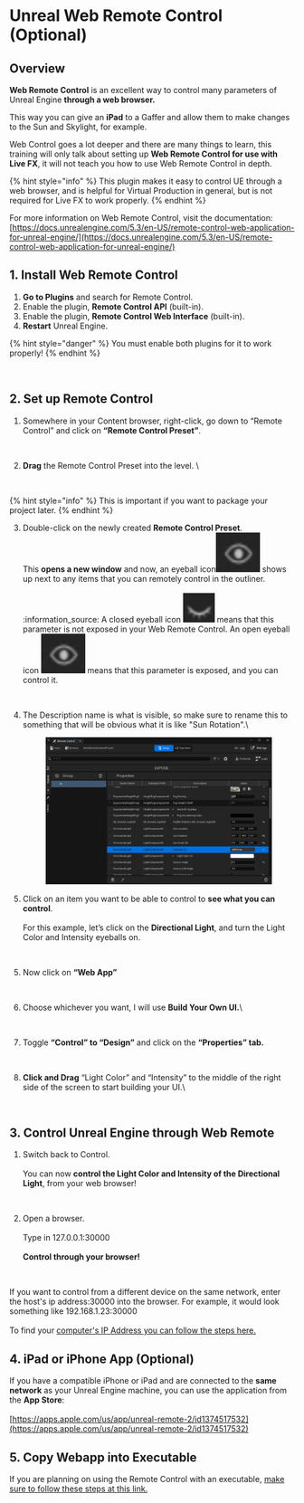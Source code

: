 # Unreal Web Remote Control (Optional)

## Overview

**Web Remote Control** is an excellent way to control many parameters of Unreal Engine **through a web browser.**&#x20;

This way you can give an **iPad** to a Gaffer and allow them to make changes to the Sun and Skylight, for example.&#x20;

Web Control goes a lot deeper and there are many things to learn, this training will only talk about setting up **Web Remote Control for use with Live FX**, it will not teach you how to use Web Remote Control in depth.

{% hint style="info" %}
This plugin makes it easy to control UE through a web browser, and is helpful for Virtual Production in general, but is not required for Live FX to work properly.
{% endhint %}

For more information on Web Remote Control, visit the documentation:\
[https://docs.unrealengine.com/5.3/en-US/remote-control-web-application-for-unreal-engine/](https://docs.unrealengine.com/5.3/en-US/remote-control-web-application-for-unreal-engine/)

## 1. Install Web Remote Control

1. **Go to Plugins** and search for Remote Control. &#x20;
2. Enable the plugin, **Remote Control API** (built-in).
3. Enable the plugin, **Remote Control Web Interface** (built-in).&#x20;
4. **Restart** Unreal Engine.

{% hint style="danger" %}
You must enable both plugins for it to work properly!
{% endhint %}

<figure><img src="https://lh7-us.googleusercontent.com/FMsTbKFmhFuEfU-fGReFW9qEz5Lh9merWGPdf3tAjVtfowypIra_EfgVVN9NE7TsyVXERbmqtLZDziDvEwivtsDUHkLGR6VozgLr_8N9oMm7lnF6qUE5oC96AOqu6S6UwqfSJFTkz4j1QRoAnkT8yApSQA=s2048" alt=""><figcaption></figcaption></figure>

## 2. Set up Remote Control

1. Somewhere in your Content browser, right-click, go down to “Remote Control” and click on **“Remote Control Preset”**.

<figure><img src="https://lh7-us.googleusercontent.com/UvTG5P7bC2zYj3Rn_xcktgq_Z4C7l_1Gu8bJqppQd-8tRMqLN5seCQDssSgcoBUbj7wKFvrb8z5Sy2Gb651QKRXSKALxO-xnYOXHYbrV6BTgyyxOZeq9eGmXmc_R4PH4Pe73Io1GWWv1rLZR6fRGbxAqFw=s2048" alt=""><figcaption></figcaption></figure>

2.  **Drag** the Remote Control Preset into the level. \


    <figure><img src="https://lh7-us.googleusercontent.com/DPUqV3OHQYveEDs_LLFFAzqx56mBX121H_2RBI6qgSMMmNx0ypnlczUg4QmeTEojnYxyg8yCXiEmSSpyhKfOO5GB_DowRekNn6rmphI8QkeJU_CgFntihT5XatIs7z3y5uTkgCfFWQbBfwF0vlsNR61_bQ=s2048" alt=""><figcaption></figcaption></figure>

{% hint style="info" %}
This is important if you want to package your project later.
{% endhint %}

3. Double-click on the newly created **Remote Control Preset**. \
   This **opens a new window** and now, an eyeball icon<img src="../.gitbook/assets/image (18) (1).png" alt="" data-size="line"> shows up next to any items that you can remotely control in the outliner.\
   \
   :information\_source: A closed eyeball icon <img src="../.gitbook/assets/image (3) (1) (1) (1) (1) (1) (1) (1) (1) (1) (1) (1) (1) (1) (1) (1) (1).png" alt="" data-size="line"> means that this parameter is not exposed in your Web Remote Control.  An open eyeball icon <img src="../.gitbook/assets/image (18) (1).png" alt="" data-size="line"> means that this parameter is exposed, and you can control it.

<figure><img src="https://lh7-us.googleusercontent.com/v_D8b6UZVujzZFBBbfCRoY6RsOjLNyiiNjeR4jQOpqZhUbBWHVG2F9rWMuaUfp2luwQy2AJZ_yvamvGRbjQjdqkZMKW18vGlBQFsmkiXU96-L5wdmATbtcQXWW_oNevMXvg2kPyNA-ACzBbLhk7OAj07BQ=s2048" alt=""><figcaption></figcaption></figure>

4.  The Description name is what is visible, so make sure to rename this to something that will be obvious what it is like "Sun Rotation".\


    <figure><img src="../.gitbook/assets/image (207).png" alt=""><figcaption></figcaption></figure>
5. Click on an item you want to be able to control to **see what you can control**.\
   \
   For this example, let’s click on the **Directional Light**, and turn the Light Color and Intensity eyeballs on.

<figure><img src="https://lh7-us.googleusercontent.com/v_D8b6UZVujzZFBBbfCRoY6RsOjLNyiiNjeR4jQOpqZhUbBWHVG2F9rWMuaUfp2luwQy2AJZ_yvamvGRbjQjdqkZMKW18vGlBQFsmkiXU96-L5wdmATbtcQXWW_oNevMXvg2kPyNA-ACzBbLhk7OAj07BQ=s2048" alt=""><figcaption></figcaption></figure>

5. Now click on **“Web App”**

<figure><img src="https://lh7-us.googleusercontent.com/0KJ9E91y1KAgMw1vSFo2yycBivUErSnp2Gs4_cU4UzdCKDvyHXSUpsVHZnAODvQSRR2OPZ1e17FZw2wXnrSr597KgvVXt2BQ2ksi7D8LrqjuPYHye04Fmm102kZKgaQipcfsPCDR5814lttmv8LR73nPvg=s2048" alt=""><figcaption></figcaption></figure>

6.  Choose whichever you want, I will use **Build Your Own UI.**\


    <figure><img src="https://lh7-us.googleusercontent.com/_IDvoammen9KpzuuNzDOvqB3MPBNlbVh4AM_6ey_8RY_bpuPNUmD5yBR2OxysQcQI4PKnhWv9INSz7nHckICgdB8daA5XbzoMC-il-oxSPKaIQBRxIcClgh6IpYGvIK7f68epT3QPMkrD6Xa6stOkrZvJw=s2048" alt=""><figcaption></figcaption></figure>
7.  Toggle **“Control” to “Design”** and click on the **“Properties” tab.**

    <figure><img src="https://lh7-us.googleusercontent.com/IgydxGNrF3kI2NmRQMhflYonFZ1zKldjy8svzGb11CXfAQTPGRmolci6uTcsJvyIc51oVqHPuHQ72U6r_c_-BaH916gbimaz-WGlHZT3l9o3J9bLb0MZ-q1vXvuuZNQa3bmVvdvqyGalK3TC9g6ItQ_S-w=s2048" alt=""><figcaption></figcaption></figure>
8.  **Click and Drag** “Light Color” and “Intensity” to the middle of the right side of the screen to start building your UI.\


    <figure><img src="https://lh7-us.googleusercontent.com/GxcXYBQjbl8JbklHMYrNkkmq578h9NejnB8t6cVlrqdZkHhNu6HMhU96FLbBjI2pySVkc4w06Rwz925DfDCr50OmA5qkALMWz6AZ-rSIimXNvPiAlEL8Ycq3UiuXVv9xJ6tkOjdkpVjW5yB9_P8NnFn5mQ=s2048" alt=""><figcaption></figcaption></figure>

## 3. Control Unreal Engine through Web Remote

1. Switch back to Control.\
   \
   You can now **control the Light Color and Intensity of the Directional Light**, from your web browser!

<figure><img src="https://lh7-us.googleusercontent.com/wUF3U9-mARolp4X1RAF8zZ873hHP4H02SZ3CK7CurzHjhwBSdF6-m4J9O0tvrypDIryeMg8BZr5z_MblcnjpJgg1FBn8gQ0R5NYu-z8UT3SvSJd1z7Czm0yWPFS6sK3ioY2tww40PQgxQ6gdYazwMrHFwA=s2048" alt=""><figcaption></figcaption></figure>

2. Open a browser.\
   \
   Type in 127.0.0.1:30000\
   \
   **Control through your browser!**

<figure><img src="https://lh7-us.googleusercontent.com/SdTvCCxtQQ0p1DJ0mBdG_LFehMyL4ni_0TXBRYWQdsivAbrap-uTlrSezjg4bl_4iXN3kBU0IAHqDYDAjEaxlA7-EGjNULd6hVOifb3K0UHAOfF9O59cSz0q4H5bOSEh9dPeMYom8BJU5funCdn6z7I6KQ=s2048" alt=""><figcaption></figcaption></figure>

If you want to control from a different device on the same network, enter the host's ip address:30000 into the browser. For example, it would look something like 192.168.1.23:30000 \
\
To find your [computer's IP Address you can follow the steps here.](../general-troubleshooting/networking-tips.md#how-to-find-your-computers-ip-address)

## 4. iPad or iPhone App (Optional)

If you have a compatible iPhone or iPad and are connected to the **same network** as your Unreal Engine machine, you can use the application from the **App Store**:\
\
[https://apps.apple.com/us/app/unreal-remote-2/id1374517532](https://apps.apple.com/us/app/unreal-remote-2/id1374517532)



## 5. Copy Webapp into Executable

If you are planning on using the Remote Control with an executable, [make sure to follow these steps at this link. ](how-to-package-an-unreal-engine-project-for-live-fx/)
